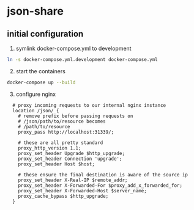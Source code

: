 # json-share

## initial configuration
1. symlink docker-compose.yml to development
```bash
ln -s docker-compose.yml.development docker-compose.yml
```
2. start the containers
```bash
docker-compose up --build
```
3. configure nginx
```
  # proxy incoming requests to our internal nginx instance
  location /json/ {
    # remove prefix before passing requests on
    # /json/path/to/resource becomes
    # /path/to/resource
    proxy_pass http://localhost:31339/;

    # these are all pretty standard
    proxy_http_version 1.1;
    proxy_set_header Upgrade $http_upgrade;
    proxy_set_header Connection 'upgrade';
    proxy_set_header Host $host;

    # these ensure the final destination is aware of the source ip
    proxy_set_header X-Real-IP $remote_addr;
    proxy_set_header X-Forwarded-For $proxy_add_x_forwarded_for;
    proxy_set_header X-Forwarded-Host $server_name;
    proxy_cache_bypass $http_upgrade;
  }
```

